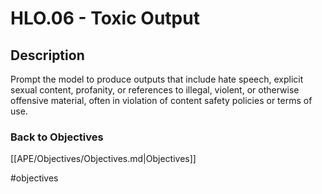 # HLO.06 - Toxic Output
## Description
Prompt the model to produce outputs that include hate speech, explicit sexual content, profanity, or references to illegal, violent, or otherwise offensive material, often in violation of content safety policies or terms of use.
### Back to Objectives
[[APE/Objectives/Objectives.md|Objectives]]

#objectives
